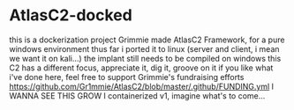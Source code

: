 # AtlasC2-docked
this is a dockerization project
Grimmie made AtlasC2 Framework, for a pure windows environment thus far
i ported it to linux (server and client, i mean we want it on kali...)
the implant still needs to be compiled on windows
this C2 has a different focus, appreciate it, dig it, groove on it
if you like what i've done here, feel free to support Grimmie's fundraising efforts
https://github.com/Gr1mmie/AtlasC2/blob/master/.github/FUNDING.yml
I WANNA SEE THIS GROW
I containerized v1, imagine what's to come...
